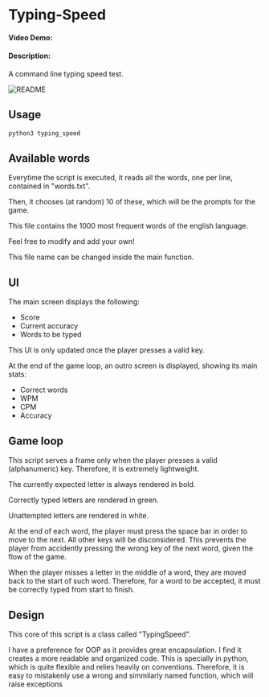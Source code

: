 # Typing-Speed

#### Video Demo:  <URL HERE>
#### Description:
A command line typing speed test.

![README](https://github.com/oPisiti/Typing-Speed/assets/78967454/c6fa61fd-d9c8-41db-819a-950b3d7a691a)


## Usage
``` python
python3 typing_speed
```

## Available words
Everytime the script is executed, it reads all the words, one per line, contained in "words.txt".

Then, it chooses (at random) 10 of these, which will be the prompts for the game.

This file contains the 1000 most frequent words of the english language.

Feel free to modify and add your own!

This file name can be changed inside the main function.

## UI
The main screen displays the following:
- Score
- Current accuracy
- Words to be typed

This UI is only updated once the player presses a valid key.

At the end of the game loop, an outro screen is displayed, showing its main stats:
- Correct words
- WPM
- CPM
- Accuracy

## Game loop
This script serves a frame only when the player presses a valid (alphanumeric) key. Therefore, it is extremely lightweight.

The currently expected letter is always rendered in bold.

Correctly typed letters are rendered in green.

Unattempted letters are rendered in white.

At the end of each word, the player must press the space bar in order to move to the next. 
All other keys will be disconsidered.
This prevents the player from accidently pressing the wrong key of the next word, given the flow of the game.

When the player misses a letter in the middle of a word, they are moved back to the start of such word.
Therefore, for a word to be accepted, it must be correctly typed from start to finish.

## Design
This core of this script is a class called "TypingSpeed". 

I have a preference for OOP as it provides great encapsulation.
I find it creates a more readable and organized code. 
This is specially in python, which is quite flexible and relies heavily on conventions.
Therefore, it is easy to mistakenly use a wrong and simmilarly named function, which will raise exceptions

